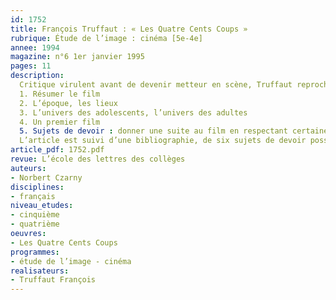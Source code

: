 ```yaml
---
id: 1752
title: François Truffaut : « Les Quatre Cents Coups » 
rubrique: Étude de l’image : cinéma [5e-4e]
annee: 1994
magazine: n°6 1er janvier 1995
pages: 11
description: 
  Critique virulent avant de devenir metteur en scène, Truffaut reprochait aux films des années 1950 de ne jamais mettre l’enfant au centre de l’intrigue et du film. L’auteur des « Quatre Cents Coups » met son jeune héros au centre du film. Au point que, trente-cinq ans après la sortie du film, les adolescents se reconnaissent toujours en Antoine Doinel…
  1. Résumer le film
  2. L’époque, les lieux
  3. L’univers des adolescents, l’univers des adultes
  4. Un premier film
  5. Sujets de devoir : donner une suite au film en respectant certaines contraintes
  L’article est suivi d’une bibliographie, de six sujets de devoir possibles, d’un questionnaire sur le film.
article_pdf: 1752.pdf
revue: L’école des lettres des collèges
auteurs:
- Norbert Czarny
disciplines:
- français
niveau_etudes:
- cinquième
- quatrième
oeuvres:
- Les Quatre Cents Coups
programmes:
- étude de l’image - cinéma
realisateurs:
- Truffaut François
---
```

